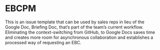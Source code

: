 # EBCPM

This is an issue template that can be used by sales reps in lieu of the Google Doc, Briefing Doc, that’s part of the team’s current workflow. Eliminating the context-switching from GitHub, to Google Docs saves time and creates more room for asynchronous collaboration and establishes a processed way of requesting an EBC.
